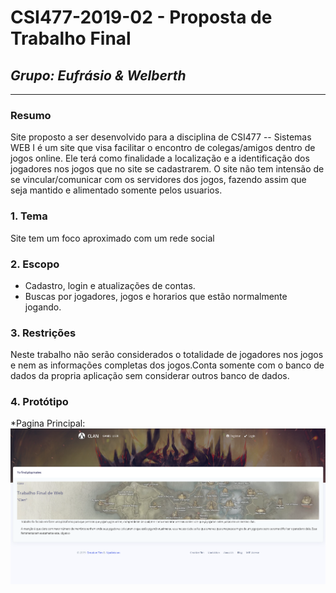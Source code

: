 # **CSI477-2019-02 - Proposta de Trabalho Final**
## *Grupo: Eufrásio & Welberth*

--------------

<!-- Descrever um resumo sobre o trabalho. -->

### Resumo
  Site proposto a ser desenvolvido para a disciplina de CSI477 -- Sistemas WEB I é um site que visa facilitar o encontro de colegas/amigos dentro de jogos online. Ele terá como finalidade a localização e a identificação dos jogadores nos jogos que no site se cadastrarem. O site não tem intensão de se vincular/comunicar com os servidores dos jogos, fazendo assim que seja mantido e alimentado somente pelos usuarios.

<!-- Apresentar o tema. -->
### 1. Tema
Site tem um foco aproximado com um rede social

<!-- Descrever e limitar o escopo da aplicação. -->
### 2. Escopo
- Cadastro, login e atualizações de contas.
- Buscas por jogadores, jogos e horarios que estão normalmente jogando.

<!-- Apresentar restrições de funcionalidades e de escopo. -->
### 3. Restrições

  Neste trabalho não serão considerados o totalidade de jogadores nos jogos e nem as informações completas dos jogos.Conta somente com o banco de dados da propria aplicação sem considerar outros banco de dados.

<!-- Construir alguns protótipos para a aplicação, disponibilizá-los no Github e descrever o que foi considerado. //-->
### 4. Protótipo

  *Pagina Principal:![alt-text][index]





[index]:https://github.com/UFOP-CSI477/2019-02-trabalho-final-eufrasio-welberth/blob/master/prototype/index.png "Tela inicial"
